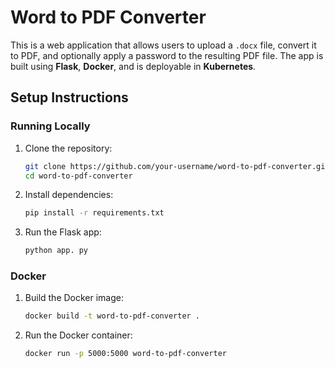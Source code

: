 # Word to PDF Converter

This is a web application that allows users to upload a `.docx` file, convert it to PDF, and optionally apply a password to the resulting PDF file. The app is built using **Flask**, **Docker**, and is deployable in **Kubernetes**.

## Setup Instructions

### Running Locally

1. Clone the repository:
   ```bash
   git clone https://github.com/your-username/word-to-pdf-converter.git
   cd word-to-pdf-converter
    ```

2. Install dependencies:
    ```bash
   pip install -r requirements.txt
    ```

3. Run the Flask app:
    ```bash
    python app. py
    ```

### Docker

1. Build the Docker image:
    ```bash
    docker build -t word-to-pdf-converter .
    ```

2. Run the Docker container:
    ```bash
    docker run -p 5000:5000 word-to-pdf-converter
    ```
